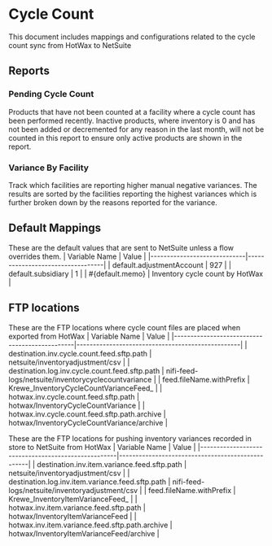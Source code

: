 # Cycle Count

This document includes mappings and configurations related to the cycle count sync from HotWax to NetSuite

## Reports

### Pending Cycle Count
Products that have not been counted at a facility where a cycle count has been performed recently. Inactive products, where inventory is 0 and has not been added or decremented for any reason in the last month, will not be counted in this report to ensure only active products are shown in the report.

### Variance By Facility
Track which facilities are reporting higher manual negative variances. The results are sorted by the facilities reporting the highest variances which is further broken down by the reasons reported for the variance.


## Default Mappings
These are the default values that are sent to NetSuite unless a flow overrides them.
| Variable Name               | Value                            |
|-----------------------------|----------------------------------|
| default.adjustmentAccount   | 927                              |
| default.subsidiary          | 1                                |
| #{default.memo}             | Inventory cycle count by HotWax  |

## FTP locations
These are the FTP locations where cycle count files are placed when exported from HotWax
| Variable Name                                 | Value                                            |
|-----------------------------------------------|--------------------------------------------------|
| destination.inv.cycle.count.feed.sftp.path     | netsuite/inventoryadjustment/csv                 |
| destination.log.inv.cycle.count.feed.sftp.path | nifi-feed-logs/netsuite/inventorycyclecountvariance |
| feed.fileName.withPrefix                       | Krewe_InventoryCycleCountVarianceFeed_            |
| hotwax.inv.cycle.count.feed.sftp.path          | hotwax/InventoryCycleCountVariance                |
| hotwax.inv.cycle.count.feed.sftp.path.archive  | hotwax/InventoryCycleCountVariance/archive        |

These are the FTP locations for pushing inventory variances recorded in store to NetSuite from HotWax
| Variable Name                                      | Value                                            |
|----------------------------------------------------|--------------------------------------------------|
| destination.inv.item.variance.feed.sftp.path        | netsuite/inventoryadjustment/csv                 |
| destination.log.inv.item.variance.feed.sftp.path    | nifi-feed-logs/netsuite/inventoryadjustment/csv |
| feed.fileName.withPrefix                            | Krewe_InventoryItemVarianceFeed_                 |
| hotwax.inv.item.variance.feed.sftp.path             | hotwax/InventoryItemVarianceFeed                 |
| hotwax.inv.item.variance.feed.sftp.path.archive     | hotwax/InventoryItemVarianceFeed/archive         |
